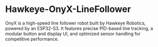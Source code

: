 # Hawkeye-OnyX-LineFollower
OnyX is a high-speed line follower robot built by Hawkeye Robotics, powered by an ESP32-S3. It features precise PID-based line tracking, a modular button and display UI, and optimized sensor handling for competitive performance.
